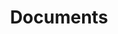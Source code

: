 ---
title: "Documents"
layout: tags
permalink: /docs/
author_profile: true
use_math: true
comments: true
---